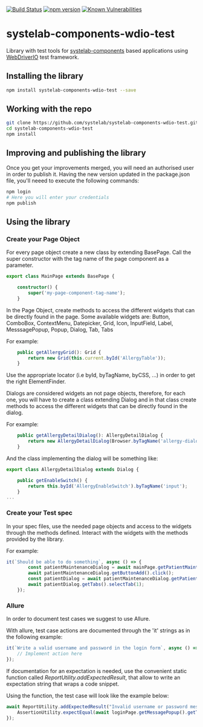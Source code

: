 [![Build Status](https://app.travis-ci.com/systelab/systelab-components-wdio-test.svg?branch=main)](https://app.travis-ci.com/systelab/systelab-components-wdio-test)
[![npm version](https://badge.fury.io/js/systelab-components-wdio-test.svg)](https://badge.fury.io/js/systelab-components-wdio-test)
[![Known Vulnerabilities](https://snyk.io/test/github/systelab/systelab-components-wdio-test/badge.svg?targetFile=package.json)](https://snyk.io/test/github/systelab/systelab-components-wdio-test?targetFile=package.json)

# systelab-components-wdio-test

Library with test tools for [systelab-components](https://github.com/systelab/systelab-components) based applications using [WebDriverIO](https://https://webdriver.io/) test framework.


## Installing the library

```bash
npm install systelab-components-wdio-test --save
```


## Working with the repo

```bash
git clone https://github.com/systelab/systelab-components-wdio-test.git
cd systelab-components-wdio-test
npm install
```


## Improving and publishing the library

Once you get your improvements merged, you will need an authorised user in order to publish it. Having the new version updated in the package.json file, you'll neeed to execute the following commands:
```bash 
npm login 
# Here you will enter your credentials
npm publish
```


## Using the library

### Create your Page Object

For every page object create a new class by extending BasePage. Call the super constructor with the tag name of the page component as a parameter.

```typescript
export class MainPage extends BasePage {

	constructor() {
		super('my-page-component-tag-name');
	}
```

In the Page Object, create methods to access the different widgets that can be directly found in the page. Some available widgets are:
Button, ComboBox, ContextMenu, Datepicker, Grid, Icon, InputField, Label, MesssagePopup, Popup, Dialog, Tab, Tabs

For example:

```typescript
	public getAllergyGrid(): Grid {
		return new Grid(this.current.byId('AllergyTable'));
	}
```
Use the appropriate locator (i.e byId, byTagName, byCSS, ...) in order to get the right ElementFinder.

Dialogs are considered widgets an not page objects, therefore, for each one, you will have to create a class extending Dialog and in that class create methods to access the different widgets that can be directly found in the dialog.

For example:

```typescript
	public getAllergyDetailDialog(): AllergyDetailDialog {
		return new AllergyDetailDialog(Browser.byTagName('allergy-dialog'));
	}
```

And the class implementing the dialog will be something like:

```typescript
export class AllergyDetailDialog extends Dialog {

	public getEnableSwitch() {
		return this.byId('AllergyEnableSwitch').byTagName('input');
	}
...
```


### Create your Test spec

In your spec files, use the needed page objects and access to the widgets through the methods defined. 
Interact with the widgets with the methods provided by the library. 

For example:

```typescript
it(`Should be able to do something`, async () => {
        const patientMaintenanceDialog = await mainPage.getPatientMaintenanceDialog();
		await patientMaintenanceDialog.getButtonAdd().click();
		const patientDialog = await patientMaintenanceDialog.getPatientDialog();
		await patientDialog.getTabs().selectTab(1);
	});
```

### Allure

In order to document test cases we suggest to use Allure.

With allure, test case actions are documented through the 'it' strings as in the following example:

```typescript
it(`Write a valid username and password in the login form`, async () => {
	// Implement action here
});
```

If documentation for an expectation is needed, use the convenient static function called *ReportUtility.addExpectedResult*, 
that allow to write an expectation string that wraps a code snippet. 

Using the function, the test case will look like the example below:

```typescript
await ReportUtility.addExpectedResult("Invalid username or password message is displayed", async () => {
	AssertionUtility.expectEqual(await loginPage.getMessagePopup().getTextMessage(), "Invalid username or password");
});
```

